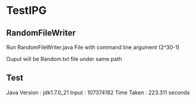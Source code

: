# TestIPG
RandomFileWriter
----------------

Run RandomFileWriter.java File with command line argument (2^30-1)

Ouput will be Random.txt file under same path

Test
-----

  Java Version : jdk1.7.0_21
  Input : 107374182
  Time Taken : 223.311 seconds
